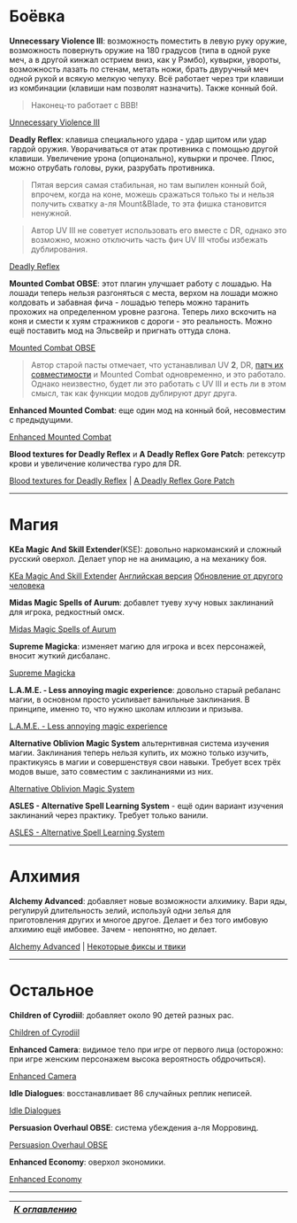 # Боёвка

**Unnecessary Violence III**: возможность поместить в левую руку оружие, возможность повернуть оружие на 180 градусов (типа в одной руке меч, а в другой кинжал острием вниз, как у Рэмбо), кувырки, увороты, возможность лазать по стенам, метать ножи, брать двуручный меч одной рукой и всякую мелкую чепуху. Всё работает через три клавиши из комбинации (клавиши нам позволят назначить). Также конный бой.

> Наконец-то работает с ВВВ!

[Unnecessary Violence III](http://www.nexusmods.com/oblivion/mods/40310)

**Deadly Reflex**: клавиша специального удара - удар щитом или удар гардой оружия. Уворачиваться от атак противника с помощью другой клавиши. Увеличение урона (опционально), кувырки и прочее. Плюс, можно отрубать головы, руки, разрубать противника.

>Пятая версия самая стабильная, но там выпилен конный бой, впрочем, когда на коне, можешь сражаться только ты и нельзя получить схватку а-ля Mount&Blade, то эта фишка становится ненужной.

>Автор UV III не советует использовать его вместе с DR, однако это возможно, можно отключить часть фич UV III чтобы избежать дублирования.

[Deadly Reflex](http://www.nexusmods.com/oblivion/mods/8273)

**Mounted Combat OBSE**: этот плагин улучшает работу с лошадью. На лошади теперь нельзя разгоняться с места, верхом на лошади можно колдовать и забавная фича - лошадью теперь можно таранить прохожих на определенном уровне разгона. Теперь лихо вскочить на коня и смести к хуям стражников с дороги - это реальность. Можно ещё поставить мод на Эльсвейр и пригнать оттуда слона.

[Mounted Combat OBSE](http://www.nexusmods.com/oblivion/mods/8962/?)

>Автор старой пасты отмечает, что устанавливал UV **2**, DR, [патч их совместимости](https://www.nexusmods.com/oblivion/mods/40336/) и Mounted Combat одновременно, и это работало. Однако неизвестно, будет ли это работать с UV III и есть ли в этом смысл, так как функции модов дублируют друг друга.

**Enhanced Mounted Combat**: еще один мод на конный бой, несовместим с предыдущими.

[Enhanced Mounted Combat](http://www.nexusmods.com/oblivion/mods/46305/?)

**Blood textures for Deadly Reflex** и **A Deadly Reflex Gore Patch**: ретексутр крови и увеличение количества гуро для DR.

[Blood textures for Deadly Reflex](https://www.nexusmods.com/oblivion/mods/32735) | [A Deadly Reflex Gore Patch](https://www.nexusmods.com/oblivion/mods/25588)

-----

# Магия

**KEa Magic And Skill Extender**(KSE): довольно наркоманский и сложный русский оверхол. Делает упор не на анимацию, а на механику боя.

[KEa Magic And Skill Extender](https://www.nexusmods.com/oblivion/mods/7228/)
[Английская версия](http://www.nexusmods.com/oblivion/mods/7627/?)
[Обновление от другого человека](http://modgames.net/load/1/oblivion_gejmplej/1/43-1-0-10219)

**Midas Magic Spells of Aurum**: добавлет туеву хучу новых заклинаний для игрока, редкостный омск.

[Midas Magic Spells of Aurum](http://www.nexusmods.com/oblivion/mods/9562)

**Supreme Magicka**: изменяет магию для игрока и всех персонажей, вносит жуткий дисбаланс.

[Supreme Magicka](http://www.nexusmods.com/oblivion/mods/12466)

**L.A.M.E. - Less annoying magic experience**: довольно старый ребаланс магии, в основном просто усиливает ванильные заклинания. В принципе, именно то, что нужно школам иллюзии и призыва.

[L.A.M.E. - Less annoying magic experience](http://theelderscrolls.info/?go=dlfile&fileid=219)

**Alternative Oblivion Magic System** альтернтивная система изучения магии. Заклинания теперь нельзя купить, их можно только изучить, практикуясь в магии и совершенствуя свои навыки. Требует всех трёх модов выше, зато совместим с заклинаниями из них.

[Alternative Oblivion Magic System](http://www.nexusmods.com/oblivion/mods/31918/?)

**ASLES - Alternative Spell Learning System** - ещё один вариант изучения заклинаний через практику. Требует только ванили.

[ASLES - Alternative Spell Learning System](http://www.nexusmods.com/oblivion/mods/42742/?)

-----

# Алхимия

**Alchemy Advanced**: добавляет новые возможности алхимику. Вари яды, регулируй длительность зелий, используй одни зелья для приготовления других и многое другое. Делает и без того имбовую алхимию ещё имбовее. Зачем - непонятно, но делает.

[Alchemy Advanced](http://www.nexusmods.com/oblivion/mods/25226/?) | [Некоторые фиксы и твики](http://www.nexusmods.com/oblivion/mods/44925/?)

------

# Остальное

**Children of Cyrodiil**: добавляет около 90 детей разных рас.

[Children of Cyrodiil](http://www.nexusmods.com/oblivion/mods/45948/?)

**Enhanced Camera**: видимое тело при игре от первого лица (осторожно: при игре женским персонажем высока вероятность обдрочиться).

[Enhanced Camera](http://www.nexusmods.com/oblivion/mods/44337/?)

**Idle Dialogues**: восстанавливает 86 случайных реплик неписей.

[Idle Dialogues](http://www.nexusmods.com/oblivion/mods/38466/?)

**Persuasion Overhaul OBSE**: система убеждения а-ля Морровинд.

[Persuasion Overhaul OBSE](http://www.nexusmods.com/oblivion/mods/12367/?)

**Enhanced Economy**: оверхол экономики.

[Enhanced Economy](http://www.nexusmods.com/oblivion/mods/25078/?)

------

|[*К оглавлению*](../Оглавление.md)|
|:---:|

